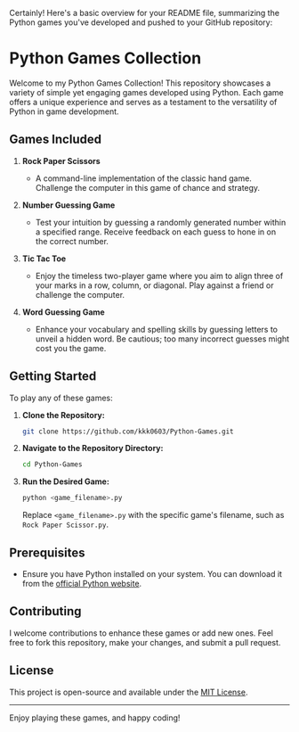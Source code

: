 Certainly! Here's a basic overview for your README file, summarizing the Python games you've developed and pushed to your GitHub repository:

# Python Games Collection

Welcome to my Python Games Collection! This repository showcases a variety of simple yet engaging games developed using Python. Each game offers a unique experience and serves as a testament to the versatility of Python in game development.

## Games Included

1. **Rock Paper Scissors**
   - A command-line implementation of the classic hand game. Challenge the computer in this game of chance and strategy.

2. **Number Guessing Game**
   - Test your intuition by guessing a randomly generated number within a specified range. Receive feedback on each guess to hone in on the correct number.

3. **Tic Tac Toe**
   - Enjoy the timeless two-player game where you aim to align three of your marks in a row, column, or diagonal. Play against a friend or challenge the computer.

4. **Word Guessing Game**
   - Enhance your vocabulary and spelling skills by guessing letters to unveil a hidden word. Be cautious; too many incorrect guesses might cost you the game.

## Getting Started

To play any of these games:

1. **Clone the Repository:**
   ```bash
   git clone https://github.com/kkk0603/Python-Games.git
   ```


2. **Navigate to the Repository Directory:**
   ```bash
   cd Python-Games
   ```


3. **Run the Desired Game:**
   ```bash
   python <game_filename>.py
   ```

   Replace `<game_filename>.py` with the specific game's filename, such as `Rock Paper Scissor.py`.

## Prerequisites

- Ensure you have Python installed on your system. You can download it from the [official Python website](https://www.python.org/downloads/).

## Contributing

I welcome contributions to enhance these games or add new ones. Feel free to fork this repository, make your changes, and submit a pull request.

## License

This project is open-source and available under the [MIT License](LICENSE).

---

Enjoy playing these games, and happy coding! 
